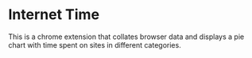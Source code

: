 Internet Time
=====================

This is a chrome extension that collates browser data and displays a pie chart with time spent on sites in different categories.

